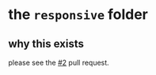 # the `responsive` folder

## why this exists

please see the [#2](https://github.com/fang-industries/sdh/pull/2) pull request.
